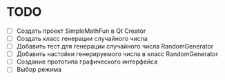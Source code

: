 # TODO
- [ ] Создать проект SimpleMathFun в Qt Creator
- [ ] Создать класс генерации случайного числа
- [ ] Добавить тест для генерации случайного числа RandomGenerator 
- [ ] Добавить настойки генерируемого числа в класс RandomGenerator
- [ ] Создание прототипа графического интерфейса
- [ ] Выбор режима
